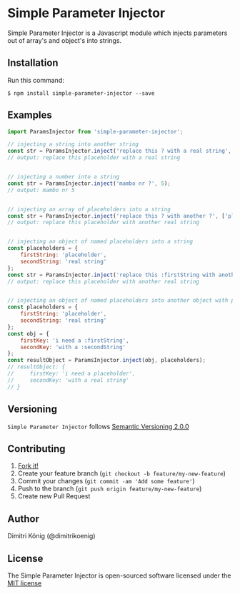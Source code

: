 # Simple Parameter Injector

Simple Parameter Injector is a Javascript module which injects parameters out of array's and object's into strings.

## Installation

Run this command:
```
$ npm install simple-parameter-injector --save
```


## Examples

```javascript
import ParamsInjector from 'simple-parameter-injector';

// injecting a string into another string
const str = ParamsInjector.inject('replace this ? with a real string', 'placeholder');
// output: replace this placeholder with a real string


// injecting a number into a string
const str = ParamsInjector.inject('mambo nr ?', 5);
// output: mambo nr 5


// injecting an array of placeholders into a string
const str = ParamsInjector.inject('replace this ? with another ?', ['placeholder', 'real string']);
// output: replace this placeholder with another real string


// injecting an object of named placeholders into a string
const placeholders = {
    firstString: 'placeholder',
    secondString: 'real string'
};
const str = ParamsInjector.inject('replace this :firstString with another :secondString', placeholders);
// output: replace this placeholder with another real string


// injecting an object of named placeholders into another object with placeholders
const placeholders = {
    firstString: 'placeholder',
    secondString: 'real string'
};
const obj = {
    firstKey: 'i need a :firstString',
    secondKey: 'with a :secondString'
};
const resultObject = ParamsInjector.inject(obj, placeholders);
// resultObject: {
//     firstKey: 'i need a placeholder',
//     secondKey: 'with a real string'
// }
```


## Versioning

`Simple Parameter Injector` follows [Semantic Versioning 2.0.0](http://semver.org)


## Contributing

1. [Fork it!](https://github.com/dimitri-koenig/simple-parameter-injector/fork)
2. Create your feature branch (`git checkout -b feature/my-new-feature`)
3. Commit your changes (`git commit -am 'Add some feature'`)
4. Push to the branch (`git push origin feature/my-new-feature`)
5. Create new Pull Request


## Author

Dimitri König (@dimitrikoenig)


## License

The Simple Parameter Injector is open-sourced software licensed under the [MIT license](http://opensource.org/licenses/MIT)

